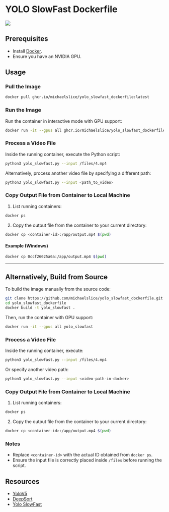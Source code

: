 # YOLO SlowFast Dockerfile

<img src="./output.gif"/>

## Prerequisites  
- Install [Docker](https://www.docker.com/).
- Ensure you have an NVIDIA GPU.

## Usage  

### Pull the Image  
```sh
docker pull ghcr.io/michaelslice/yolo_slowfast_dockerfile:latest
```

### Run the Image  
Run the container in interactive mode with GPU support:
```sh
docker run -it --gpus all ghcr.io/michaelslice/yolo_slowfast_dockerfile:latest
```

### Process a Video File  
Inside the running container, execute the Python script:
```sh
python3 yolo_slowfast.py --input /files/4.mp4
```
Alternatively, process another video file by specifying a different path:
```sh
python3 yolo_slowfast.py --input <path_to_video>
```

### Copy Output File from Container to Local Machine  
1. List running containers:
```sh
docker ps
```
2. Copy the output file from the container to your current directory:
```sh
docker cp <container-id>:/app/output.mp4 $(pwd)
```

#### Example (Windows)  
```sh
docker cp 0ccf26625a6a:/app/output.mp4 $(pwd)
```

---

## Alternatively, Build from Source  
To build the image manually from the source code:
```sh
git clone https://github.com/michaelslice/yolo_slowfast_dockerfile.git
cd yolo_slowfast_dockerfile
docker build -t yolo_slowfast .
```
Then, run the container with GPU support:
```sh
docker run -it --gpus all yolo_slowfast
```

### Process a Video File  
Inside the running container, execute:
```sh
python3 yolo_slowfast.py --input /files/4.mp4
```
Or specify another video path:
```sh
python3 yolo_slowfast.py --input <video-path-in-docker>
```

### Copy Output File from Container to Local Machine  
1. List running containers:
```sh
docker ps
```
2. Copy the output file from the container to your current directory:
```sh
docker cp <container-id>:/app/output.mp4 $(pwd)
```
### Notes  
- Replace `<container-id>` with the actual ID obtained from `docker ps`.
- Ensure the input file is correctly placed inside `/files` before running the script.

## Resources
- [YoloV5](https://github.com/ultralytics/yolov5)
- [DeepSort](https://github.com/ZQPei/deep_sort_pytorch)
- [Yolo SlowFast](https://github.com/wufan-tb/yolo_slowfast)

